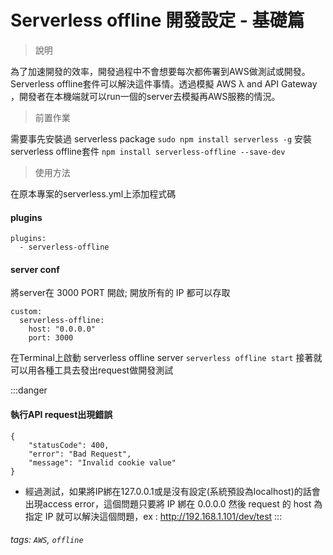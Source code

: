 # Serverless offline 開發設定 - 基礎篇
> 說明

為了加速開發的效率，開發過程中不會想要每次都佈署到AWS做測試或開發。Serverless offline套件可以解決這件事情。透過模擬 AWS λ and API Gateway ，開發者在本機端就可以run一個的server去模擬再AWS服務的情況。

> 前置作業

需要事先安裝過 serverless package
` sudo npm install serverless -g `
安裝serverless offline套件
` npm install serverless-offline --save-dev `

> 使用方法

在原本專案的serverless.yml上添加程式碼
#### plugins
```xml=
plugins:
  - serverless-offline
```
 
 
#### server conf
    
將server在 3000 PORT 開啟; 開放所有的 IP 都可以存取
```xml=
custom:
  serverless-offline:
    host: "0.0.0.0"
    port: 3000
```
    
 

在Terminal上啟動 serverless offline server
`serverless offline start`
接著就可以用各種工具去發出request做開發測試

:::danger

#### 執行API request出現錯誤


```javascript=
{
    "statusCode": 400,
    "error": "Bad Request",
    "message": "Invalid cookie value"
}
```
- 經過測試，如果將IP綁在127.0.0.1或是沒有設定(系統預設為localhost)的話會出現access error，這個問題只要將 IP 綁在 0.0.0.0 然後 request 的 host 為指定 IP 就可以解決這個問題，ex : http://192.168.1.101/dev/test 
:::


###### tags: `AWS`, `offline`